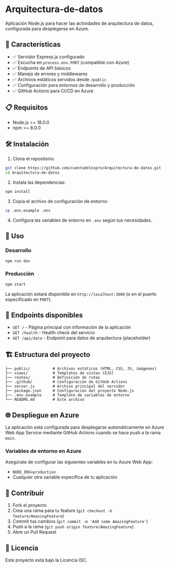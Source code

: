 # Arquitectura-de-datos

Aplicación Node.js para hacer las actividades de arquitectura de datos, configurada para desplegarse en Azure.

## 🚀 Características

- ✅ Servidor Express.js configurado
- ✅ Escucha en `process.env.PORT` (compatible con Azure)
- ✅ Endpoints de API básicos
- ✅ Manejo de errores y middlewares
- ✅ Archivos estáticos servidos desde `/public`
- ✅ Configuración para entornos de desarrollo y producción
- ✅ GitHub Actions para CI/CD en Azure

## 📋 Requisitos

- Node.js >= 18.0.0
- npm >= 8.0.0

## 🛠️ Instalación

1. Clona el repositorio:
```bash
git clone https://github.com/cuentadelospro/Arquitectura-de-datos.git
cd Arquitectura-de-datos
```

2. Instala las dependencias:
```bash
npm install
```

3. Copia el archivo de configuración de entorno:
```bash
cp .env.example .env
```

4. Configura las variables de entorno en `.env` según tus necesidades.

## 🚀 Uso

### Desarrollo
```bash
npm run dev
```

### Producción
```bash
npm start
```

La aplicación estará disponible en `http://localhost:3000` (o en el puerto especificado en `PORT`).

## 📡 Endpoints disponibles

- `GET /` - Página principal con información de la aplicación
- `GET /health` - Health check del servicio
- `GET /api/data` - Endpoint para datos de arquitectura (placeholder)

## 🏗️ Estructura del proyecto

```
├── public/          # Archivos estáticos (HTML, CSS, JS, imágenes)
├── views/           # Templates de vistas (EJS)
├── routes/          # Definición de rutas
├── .github/         # Configuración de GitHub Actions
├── server.js        # Archivo principal del servidor
├── package.json     # Configuración del proyecto Node.js
├── .env.example     # Template de variables de entorno
└── README.md        # Este archivo
```

## 🌐 Despliegue en Azure

La aplicación está configurada para desplegarse automáticamente en Azure Web App Service mediante GitHub Actions cuando se hace push a la rama `main`.

### Variables de entorno en Azure

Asegúrate de configurar las siguientes variables en tu Azure Web App:

- `NODE_ENV=production`
- Cualquier otra variable específica de tu aplicación

## 🤝 Contribuir

1. Fork el proyecto
2. Crea una rama para tu feature (`git checkout -b feature/AmazingFeature`)
3. Commit tus cambios (`git commit -m 'Add some AmazingFeature'`)
4. Push a la rama (`git push origin feature/AmazingFeature`)
5. Abre un Pull Request

## 📝 Licencia

Este proyecto está bajo la Licencia ISC.
